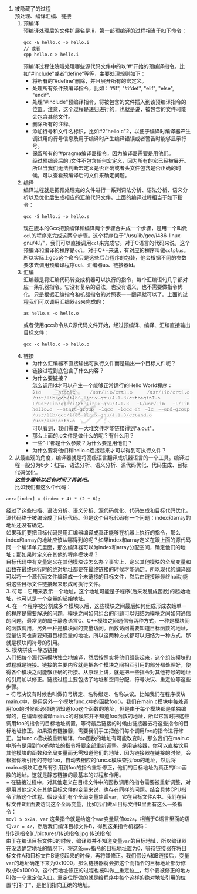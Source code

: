 1.  被隐藏了的过程    
    预处理、编译汇编、链接    
    1.  预编译    
        预编译处理后的文件扩展名是.ii，第一部预编译的过程相当于如下命令：   
        ```
        gcc -E hello.c -o hello.i
        // 或者
        cpp hello.c > hello.i
        ```
        预编译过程住院哦处理哪些源代码文件中的以”#“开始的预编译指令。比如"#include"或者”define“等等，主要处理规则如下：   
        + 将所有的”#define“删除，并且展开所有的宏定义。   
        + 处理所有条件预编译指令，比如：”#if", "#ifdef", "elif", "else", "endif".   
        + 处理"#include"预编译指令，将被包含的文件插入到该预编译指令的位置。注意，这个过程是递归进行的，也就是说，被包含的文件可能会包含其他文件。   
        + 删除所有的注释。    
        + 添加行号和文件名标识，比如#2“hello.c"2，以便于编译时编译器产生调试用的行号信息及用于编译时产生编译错误或者警告时能够显示行号。   
        + 保留所有的”#pragma编译器指令，因为编译器需要是用他们。    
        经过预编译后的.i文件不包含任何宏定义，因为所有的宏已经被展开。所以当我们无法判断宏定义是否正确或者头文件包含是否正确的时候，可以查看预编译后的文件来确定问题。   
    2.  编译    
        编译过程就是把预处理完的文件进行一系列词法分析、语法分析、语义分析以及优化后生成相应的汇编代码文件。上面的编译过程相当于如下指令：   
        ```
        gcc -S hello.i -o hello.s
        ```
        现在版本的Gcc把预编译和编译两个步骤合并成一个步骤，是用一个叫做`ccl`的程序来完成这两个步骤。这个程序位于"/usr/lib/gcc/i486-linux-gnu/4.1/"，我们可以直接调用`ccl`来完成它。对于C语言的代码来说，这个预编译和编译的程序是`ccl`，对于C++来说，有对应的程序叫做`cclplus`。所以实际上gcc这个命令只是这些后台程序的包装，他会根据不同的参数要求去调用预编译程序ccl、汇编器as、链接器ld。    
    3.  汇编    
        汇编器是将汇编代码转变成机器可以执行的指令，每个汇编语句几乎都对应一条机器指令。它没有复杂的语法，也没有语义，也不需要做指令优化，只是根据汇编指令和机器指令的对照表一一翻译就可以了。上面的过程我们可以调用汇编器as来完成的：    
        ```
        as hello.s -o hello.o
        ```
        或者使用gcc命令从C源代码文件开始，经过预编译、编译、汇编直接输出目标文件：    
        ```
        gcc -c hello.c -o hello.o
        ```
    4.  链接    
        + 为什么汇编器不直接输出可执行文件而是输出一个目标文件呢？    
        + 链接过程到底包含了什么内容？    
        + 为什么要链接？    
        怎么调用ld才可以产生一个能够正常运行的Hello World程序：   
        ![../pictures/1.jpg](./pictures/1.jpg)    
        可以看到，我们需要一大堆文件才能链接得到“a.out"。   
        + 那么上面的.o文件是做什么的呢？有什么用？    
        + 一些”-l“都是什么参数？为什么要是用他们？    
        + 为什么要将他们和hello.o连接起来才可以得到可执行文件？    
2.  从最直观的角度，编译器就是将高级语言翻译成机器语言的一个工具。编译过程一般分为6步：扫描、语法分析、语义分析、源代码优化、代码生成、目标代码优化。   
  ___这些步骤等以后有时间了再说吧。___    
  比如我们有这么个代码：    
  ```
  arra[index] = (index + 4) * (2 + 6);
  ```
  经过了这些扫描、语法分析、语义分析、源代码优化、代码生成和目标代码优化，源代码终于被编译成了目标代码。但是这个目标代码有一个问题：index和array的地址还没有确定。   
  如果我们要把目标代码是用汇编器编译成真正能够在机器上执行的指令，那么index和array的地址应该从哪得到的呢？如果index和array定义在跟上面的源代码同一个编译单元里面，那么编译器可以为index和array分配空间，确定他们的地址；那如果时定义在其他的程序模块呢？    
  目标代码中有变量定义在其他模块该怎么办？事实上，定义其他模块的全局变量和函数在最终运行时的绝对地址都要在最终链接的时候才能确定。所以现代的编译器可以将一个源代码文件编译成一个未链接的目标文件，然后由链接器最终hoi功能讲这些目标文件链接起来形成可执行文件。   
3.  符号：它用来表示一个地址，这个地址可能是子程序(后来发展成函数)的起始地址，也可以是一个变量的起始地址。   
4.  在一个程序被分割成多个模块以后，这些模块之间最后如何组成形成衣蛾单一的程序是需要解决的问题。模块之间如何组合的问题可以归结为模块之间如何通信的问题，最常见的属于静态语言C、C++模块之间通信有两种方式，一种是模块间的函数调用，另外一种是模块间的变量访问。函数访问需要知道目标函数的地址，变量访问也需要知道目标变量的地址。所以这两种方式都可以归结为一种方式，那就是模块间符号的引用。     
5.  模块拼装--静态链接    
    人们把每个源代码模块独立地编译，然后按照穾将他们组装起来，这个组装模块的过程就是链接。链接的主要内容就是把各个模块之间相互引用的部分都处理好，使得各个模块之间能够正确的衔接。从原理上讲，就是把一些指令对其他符号的地址的引用加以修正。链接过程主要包括了地址和空间分配、符号决议、重定位等这些步骤。    
    +  符号决议有时候也叫做符号绑定、名称绑定、名称决议。比如我们在程序模块main.c中，是用另外一个模块func.c中的函数foo()。我们在main.c模块中每处调用foo的时候都必须确切知道foo这个函数的地址，但是由于每个模块都是单独编译的，在编译器编译main.c的时候它并不知道foo函数的地址，所以它暂时把这些调用foo的指令的目标地址搁置，等待最后链接的时候由链接器去将这些指令的目标地址修正。如果没有链接器，需要我们手工把他们每个调用foo的指令进行修正。当func.c模块被重新编译，foo函数的地址有可能改变时，那么我们在main.c中所有是用到foo的地址的指令将要全部重新调整。是用链接器，你可以直接饮用其他模块的函数和全局变量而无需知道他们的地址，因为链接器在链接的时候，会根据你所引用的符号foo，自动去相应的func.c模块查找foo的地址，然后将main.c模块汇总所有引用到foo的指令重新修正，他们的目标地址为真正的foo函数的地址。这就是静态链接的最基本的过程和作用。    
    +  在链接过程中，对其他定义在目标文件中的函数调用的指令需要被重新调整，对是用其他定义在其他目标文件的变量来说，也存在同样的问题。结合具体CPU指令了解这个过程。假设我们有个全局变量焦躁`var`，它在目标文件A中。我们在目标文件B里面要访问这个全局变量，比如我们做aii目标文件B里面有这么一条指令：    
       ```
       movl $ ox2a, var
       ```
       这条指令就是给这个`var`变量赋值`0x2a`，相当于C语言里面的语句`var = 42`，然后我们编译目标文件B，得到这条指令机器码：    
       ![传送指令](./pictures/传送指令.jpg 传送指令)    
       由于在编译目标文件B的时候，编译器并不知道变量`var`的目标地址，所以编译器在没法确定地址的情况下，将这条`mov`指令的目标地址置为0，等待链接器在将目标文件A和目标文件B链接起来的时候，再将其修正。我们假设A和B链接后，变量`var`的地址确定下来为0x1000，那么链接器将会把这个而指令的目标地址部分修改成0x10000。这个而地址修正的过程也被叫做__重定位__，每个要被修正的地方叫做一个重定位入口。重定位所做的就是给程序中每个这样的绝对地址引用的位置“打补丁”，是他们指向正确的地址。    
